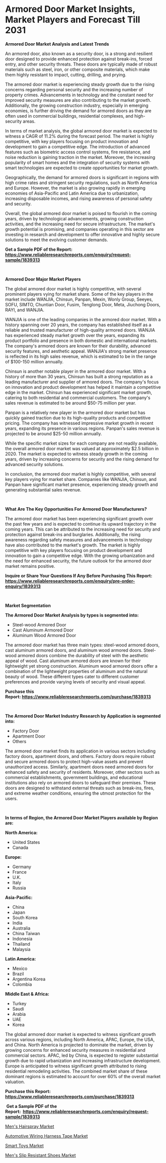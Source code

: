 <p><h1>Armored Door Market Insights, Market Players and Forecast Till 2031</h1></p><p><strong>Armored Door Market Analysis and Latest Trends</strong></p>
<p><p>An armored door, also known as a security door, is a strong and resilient door designed to provide enhanced protection against break-ins, forced entry, and other security threats. These doors are typically made of robust materials such as steel, iron, or other composite materials, which make them highly resistant to impact, cutting, drilling, and prying.</p><p>The armored door market is experiencing steady growth due to the rising concerns regarding personal security and the increasing number of property crimes. Advancements in technology and the constant need for improved security measures are also contributing to the market growth. Additionally, the growing construction industry, especially in emerging economies, is further driving the demand for armored doors as they are often used in commercial buildings, residential complexes, and high-security areas.</p><p>In terms of market analysis, the global armored door market is expected to witness a CAGR of 11.2% during the forecast period. The market is highly competitive, with key players focusing on product innovation and development to gain a competitive edge. The introduction of advanced features such as biometric access control systems, fire resistance, and noise reduction is gaining traction in the market. Moreover, the increasing popularity of smart homes and the integration of security systems with smart technologies are expected to create opportunities for market growth.</p><p>Geographically, the demand for armored doors is significant in regions with high crime rates and stringent security regulations, such as North America and Europe. However, the market is also growing rapidly in emerging economies of Asia-Pacific and Latin America due to urbanization, increasing disposable incomes, and rising awareness of personal safety and security.</p><p>Overall, the global armored door market is poised to flourish in the coming years, driven by technological advancements, growing construction activities, and the increasing need for secure infrastructure. The market's growth potential is promising, and companies operating in this sector are investing in research and development to offer innovative and highly secure solutions to meet the evolving customer demands.</p></p>
<p><strong>Get a Sample PDF of the Report:&nbsp; <a href="https://www.reliableresearchreports.com/enquiry/request-sample/1839313">https://www.reliableresearchreports.com/enquiry/request-sample/1839313</a></strong></p>
<p>&nbsp;</p>
<p><strong>Armored Door Major Market Players</strong></p>
<p><p>The global armored door market is highly competitive, with several prominent players vying for market share. Some of the key players in the market include WANJIA, Chinsun, Panpan, Mexin, Wonly Group, Seeyes, SOFU, SIMTO, Chuntian Door, Fusim, Tenglong Door, Meta, Jiuchong Doors, RAYI, and WANJIA.</p><p>WANJIA is one of the leading companies in the armored door market. With a history spanning over 20 years, the company has established itself as a reliable and trusted manufacturer of high-quality armored doors. WANJIA has experienced steady market growth over the years, expanding its product portfolio and presence in both domestic and international markets. The company's armored doors are known for their durability, advanced security features, and aesthetic appeal. WANJIA's strong market presence is reflected in its high sales revenue, which is estimated to be in the range of $100-150 million annually.</p><p>Chinsun is another notable player in the armored door market. With a history of more than 30 years, Chinsun has built a strong reputation as a leading manufacturer and supplier of armored doors. The company's focus on innovation and product development has helped it maintain a competitive edge in the market. Chinsun has experienced significant market growth, catering to both residential and commercial customers. The company's sales revenue is estimated to be around $50-75 million per year.</p><p>Panpan is a relatively new player in the armored door market but has quickly gained traction due to its high-quality products and competitive pricing. The company has witnessed impressive market growth in recent years, expanding its presence in various regions. Panpan's sales revenue is projected to be around $25-50 million annually.</p><p>While the specific market sizes for each company are not readily available, the overall armored door market was valued at approximately $2.5 billion in 2020. The market is expected to witness steady growth in the coming years, driven by increasing concerns for security and the rising demand for advanced security solutions.</p><p>In conclusion, the armored door market is highly competitive, with several key players vying for market share. Companies like WANJIA, Chinsun, and Panpan have significant market presence, experiencing steady growth and generating substantial sales revenue.</p></p>
<p>&nbsp;</p>
<p><strong>What Are The Key Opportunities For Armored Door Manufacturers?</strong></p>
<p><p>The armored door market has been experiencing significant growth over the past few years and is expected to continue its upward trajectory in the coming years. This can be attributed to the increasing need for security and protection against break-ins and burglaries. Additionally, the rising awareness regarding safety measures and advancements in technology have also contributed to the market's growth. The market is highly competitive with key players focusing on product development and innovation to gain a competitive edge. With the growing urbanization and the need for enhanced security, the future outlook for the armored door market remains positive.</p></p>
<p><strong>Inquire or Share Your Questions If Any Before Purchasing This Report: <a href="https://www.reliableresearchreports.com/enquiry/pre-order-enquiry/1839313">https://www.reliableresearchreports.com/enquiry/pre-order-enquiry/1839313</a></strong></p>
<p>&nbsp;</p>
<p><strong>Market Segmentation</strong></p>
<p><strong>The Armored Door Market Analysis by types is segmented into:</strong></p>
<p><ul><li>Steel-wood Armored Door</li><li>Cast Aluminum Armored Door</li><li>Aluminum Wood Armored Door</li></ul></p>
<p><p>The armored door market has three main types: steel-wood armored doors, cast aluminum armored doors, and aluminum wood armored doors. Steel-wood armored doors combine the durability of steel with the aesthetic appeal of wood. Cast aluminum armored doors are known for their lightweight yet strong construction. Aluminum wood armored doors offer a combination of the lightweight properties of aluminum and the natural beauty of wood. These different types cater to different customer preferences and provide varying levels of security and visual appeal.</p></p>
<p><strong>Purchase this Report:&nbsp;<a href="https://www.reliableresearchreports.com/purchase/1839313">https://www.reliableresearchreports.com/purchase/1839313</a></strong></p>
<p>&nbsp;</p>
<p><strong>The Armored Door Market Industry Research by Application is segmented into:</strong></p>
<p><ul><li>Factory Door</li><li>Apartment Door</li><li>Others</li></ul></p>
<p><p>The armored door market finds its application in various sectors including factory doors, apartment doors, and others. Factory doors require robust and secure armored doors to protect high-value assets and prevent unauthorized access. Similarly, apartment doors need armored doors for enhanced safety and security of residents. Moreover, other sectors such as commercial establishments, government buildings, and educational institutions also rely on armored doors to safeguard their premises. These doors are designed to withstand external threats such as break-ins, fires, and extreme weather conditions, ensuring the utmost protection for the users.</p></p>
<p>&nbsp;</p>
<p><strong>In terms of Region, the Armored Door Market Players available by Region are:</strong></p>
<p>
    <p> <strong> North America: </strong>
        <ul>
            <li>United States</li>
            <li>Canada</li>
        </ul>
        </p> 
    <p> <strong> Europe: </strong>
        <ul>
            <li>Germany</li>
            <li>France</li>
            <li>U.K.</li>
            <li>Italy</li>
            <li>Russia</li>
        </ul>
        </p> 
    <p> <strong> Asia-Pacific: </strong>
        <ul>
            <li>China</li>
            <li>Japan</li>
            <li>South Korea</li>
            <li>India</li>
            <li>Australia</li>
            <li>China Taiwan</li>
            <li>Indonesia</li>
            <li>Thailand</li>
            <li>Malaysia</li>
        </ul>
        </p> 
    <p> <strong> Latin America: </strong>
        <ul>
            <li>Mexico</li>
            <li>Brazil</li>
            <li>Argentina Korea</li>
            <li>Colombia</li>
        </ul>
        </p> 
    <p> <strong> Middle East & Africa: </strong>
        <ul>
            <li>Turkey</li>
            <li>Saudi</li>
            <li>Arabia</li>
            <li>UAE</li>
            <li>Korea</li>
        </ul>
    </p>
    </p>
<p><p>The global armored door market is expected to witness significant growth across various regions, including North America, APAC, Europe, the USA, and China. North America is projected to dominate the market, driven by growing concerns for enhanced security measures in residential and commercial sectors. APAC, led by China, is expected to register substantial growth due to rapid urbanization and increasing infrastructure development. Europe is anticipated to witness significant growth attributed to rising residential remodeling activities. The combined market share of these dominant regions is estimated to account for over 60% of the overall market valuation.</p></p>
<p><strong>Purchase this Report: <a href="https://www.reliableresearchreports.com/purchase/1839313">https://www.reliableresearchreports.com/purchase/1839313</a></strong></p>
<p>&nbsp;<strong>Get a Sample PDF of the Report:&nbsp;&nbsp;<a href="https://www.reliableresearchreports.com/enquiry/request-sample/1839313">https://www.reliableresearchreports.com/enquiry/request-sample/1839313</a></strong></p>
<p><strong></strong></p>
<p><p><a href="https://github.com/bobicer/Market-Research-Report-List-1/blob/main/mens-hairspray-market.md">Men's Hairspray Market</a></p><p><a href="https://github.com/redneck06/Market-Research-Report-List-1/blob/main/automotive-wiring-harness-tape-market.md">Automotive Wiring Harness Tape Market</a></p><p><a href="https://github.com/jsmusil/Market-Research-Report-List-1/blob/main/smart-toys-market.md">Smart Toys Market</a></p><p><a href="https://github.com/johnbach50/Market-Research-Report-List-1/blob/main/mens-slip-resistant-shoes-market.md">Men's Slip Resistant Shoes Market</a></p></p>